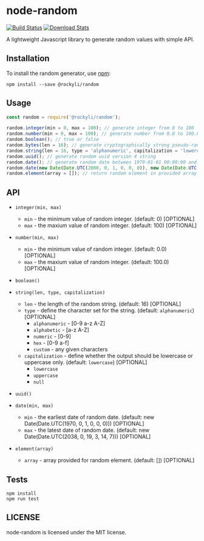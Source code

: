 # node-random

[![Build Status](https://travis-ci.org/rockyliyanlok/node-random.svg?branch=master)](https://travis-ci.org/rockyliyanlok/node-random) [![Download Stats](https://img.shields.io/npm/dw/@rockyli/random.svg)](https://github.com/rockyliyanlok/node-random)

A lightweight Javascript library to generate random values with simple API.

## Installation

To install the random generator, use [npm](http://github.com/npm/npm):

```
npm install --save @rockyli/random
```

## Usage

```javascript
const random = require('@rockyli/random');

random.integer(min = 0, max = 100); // generate integer from 0 to 100
random.number(min = 0, max = 100); // generate number from 0.0 to 100.0
random.boolean(); // true or false
random.bytes(len = 16); // generate cryptographically strong pseudo-random data
random.string(len = 16, type = 'alphanumeric', capitalization = 'lowercase'); // generate random string
random.uuid(); // generate random uuid version 4 string
random.date(); // generate random date between 1970-01-01 00:00:00 and 2038-01-19 03:14:07
random.date(new Date(Date.UTC(2000, 0, 1, 0, 0, 0)), new Date(Date.UTC(2019, 2, 14, 0, 0, 0))); // generate random date between 
random.element(array = []); // return random element in provided array

```

## API

- `integer(min, max)`
  - `min` - the minimum value of random integer. (default: 0) [OPTIONAL]
  - `max` - the maxium value of random integer. (default: 100) [OPTIONAL]
 

- `number(min, max)`
  - `min` - the minimum value of random integer. (default: 0.0) [OPTIONAL]
  - `max` - the maxium value of random integer. (default: 100.0) [OPTIONAL]
 

- `boolean()` 
 

- `string(len, type, capitalization)`
  - `len` - the length of the random string. (default: 16) [OPTIONAL]
  - `type` - define the character set for the string. (default: `alphanumeric`) [OPTIONAL]
    - `alphanumeric` - [0-9 a-z A-Z]
    - `alphabetic` - [a-z A-Z]
    - `numeric` - [0-9]
    - `hex` - [0-9 a-f]
    - `custom` - any given characters
  - `capitalization` - define whether the output should be lowercase or uppercase only. (default: `lowercase`) [OPTIONAL]
    - `lowercase`
    - `uppercase`
    - `null`

 
- `uuid()`
 
 
- `date(min, max)`
  - `min` - the earliest date of random date. (default: new Date(Date.UTC(1970, 0, 1, 0, 0, 0))) [OPTIONAL]
  - `max` - the latest date of random date. (default: new Date(Date.UTC(2038, 0, 19, 3, 14, 7))) [OPTIONAL]
 
 
- `element(array)`
  - `array` - array provided for random element. (default: []) [OPTIONAL]


## Tests

```
npm install
npm run test
```

## LICENSE

node-random is licensed under the MIT license.

